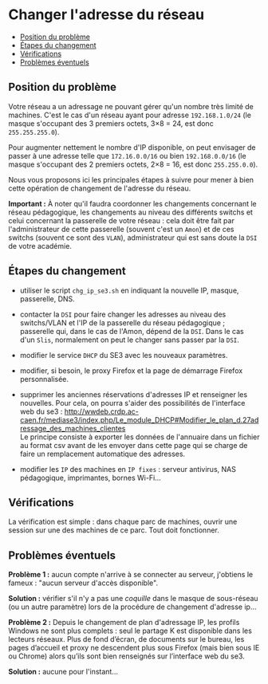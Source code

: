 
# Changer l'adresse du réseau

* [Position du problème](#position-du-problème)
* [Étapes du changement](#Étapes-du-changement)
* [Vérifications](#vérifications)
* [Problèmes éventuels](#problèmes-éventuels)


## Position du problème

Votre réseau a un adressage ne pouvant gérer qu'un nombre très limité de machines. C'est le cas d'un réseau ayant pour adresse `192.168.1.0/24` (le masque s'occupant des 3 premiers octets, 3×8 = 24, est donc `255.255.255.0`).

Pour augmenter nettement le nombre d'IP disponible, on peut envisager de passer à une adresse telle que `172.16.0.0/16` ou bien `192.168.0.0/16` (le masque s'occupant des 2 premiers octets, 2×8 = 16, est donc `255.255.0.0`).

Nous vous proposons ici les principales étapes à suivre pour mener à bien cette opération de changement de l'adresse du réseau.

**Important :** À noter qu'il faudra coordonner les changements concernant le réseau pédagogique, les changements au niveau des différents switchs et celui concernant la passerelle de votre réseau : cela doit être fait par l'administrateur de cette passerelle (souvent c'est un `Amon`) et de ces switchs (souvent ce sont des `VLAN`), administrateur qui est sans doute la `DSI` de votre académie.


## Étapes du changement

- utiliser le script `chg_ip_se3.sh` en indiquant la nouvelle IP, masque, passerelle, DNS.

- contacter la `DSI` pour faire changer les adresses au niveau des switchs/VLAN et l'IP de la passerelle du réseau pédagogique ; passerelle qui, dans le cas de l'Amon, dépend de la `DSI`. Dans le cas d'un `Slis`, normalement on peut le changer sans passer par la `DSI`.

- modifier le service `DHCP` du SE3 avec les nouveaux paramètres.

- modifier, si besoin, le proxy Firefox et la page de démarrage Firefox personnalisée.

- supprimer les anciennes réservations d'adresses IP et renseigner les nouvelles. Pour cela, on pourra s'aider des possibilités de l'interface web du se3 : http://wwdeb.crdp.ac-caen.fr/mediase3/index.php/Le_module_DHCP#Modifier_le_plan_d.27adressage_des_machines_clientes  
Le principe consiste à exporter les données de l'annuaire dans un fichier au format csv avant de les envoyer dans cette page qui se charge de faire un remplacement automatique des adresses.

- modifier les `IP` des machines en `IP fixes` : serveur antivirus, NAS pédagogique, imprimantes, bornes Wi-Fi…


## Vérifications

La vérification est simple : dans chaque parc de machines, ouvrir une session sur une des machines de ce parc. Tout doit fonctionner.


## Problèmes éventuels

**Problème 1 :** aucun compte n'arrive à se connecter au serveur, j'obtiens le fameux : "aucun serveur d'accès disponible".

**Solution :** vérifier s'il n'y a pas une *coquille* dans le masque de sous-réseau (ou un autre paramètre) lors de la procédure de changement d'adresse ip…


**Problème 2 :** Depuis le changement de plan d'adressage IP, les profils Windows ne sont plus complets : seul le partage K est disponible dans les lecteurs réseaux. Plus de fond d’écran, de documents sur le bureau, les pages d’accueil et proxy ne descendent plus sous Firefox (mais bien sous IE ou Chrome) alors qu’ils sont bien renseignés sur l’interface web du se3.

**Solution :** aucune pour l'instant…

